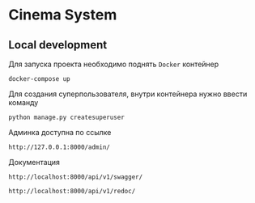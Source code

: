 # Cinema System



## Local development

Для запуска проекта необходимо поднять `Docker` контейнер
```shell
docker-compose up
```

Для создания суперпользователя, внутри контейнера нужно ввести команду
```shell
python manage.py createsuperuser
```

Админка доступна по ссылке
```djangourlpath
http://127.0.0.1:8000/admin/
```

Документация 
```djangourlpath
http://localhost:8000/api/v1/swagger/
```

```djangourlpath
http://localhost:8000/api/v1/redoc/
```